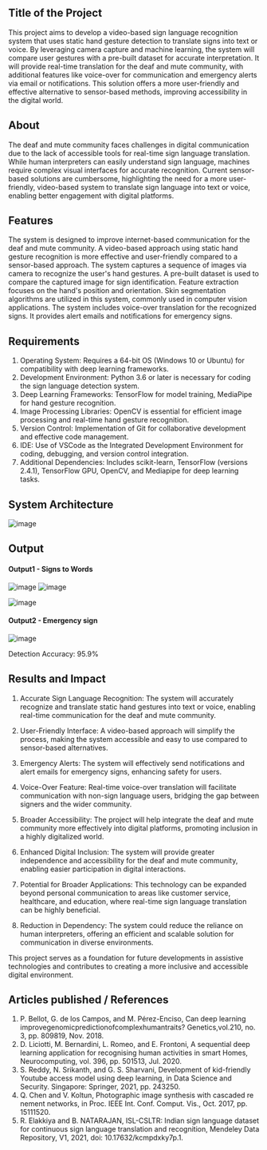 ## Title of the Project
This project aims to develop a video-based sign language recognition system that uses static hand gesture detection to translate signs into text or voice. By leveraging camera capture and machine learning, the system will compare user gestures with a pre-built dataset for accurate interpretation. It will provide real-time translation for the deaf and mute community, with additional features like voice-over for communication and emergency alerts via email or notifications. This solution offers a more user-friendly and effective alternative to sensor-based methods, improving accessibility in the digital world.

## About
The deaf and mute community faces challenges in digital communication due to the lack of accessible tools for real-time sign language translation. While human interpreters can easily understand sign language, machines require complex visual interfaces for accurate recognition. Current sensor-based solutions are cumbersome, highlighting the need for a more user-friendly, video-based system to translate sign language into text or voice, enabling better engagement with digital platforms.

## Features
The system is designed to improve internet-based communication for the deaf and mute community.
A video-based approach using static hand gesture recognition is more effective and user-friendly compared to a sensor-based approach.
The system captures a sequence of images via camera to recognize the user's hand gestures.
A pre-built dataset is used to compare the captured image for sign identification.
Feature extraction focuses on the hand's position and orientation.
Skin segmentation algorithms are utilized in this system, commonly used in computer vision applications.
The system includes voice-over translation for the recognized signs.
It provides alert emails and notifications for emergency signs.

## Requirements
1. Operating System: Requires a 64-bit OS (Windows 10 or Ubuntu) for compatibility with deep learning frameworks.
2. Development Environment: Python 3.6 or later is necessary for coding the sign language detection system.
3. Deep Learning Frameworks: TensorFlow for model training, MediaPipe for hand gesture recognition.
4. Image Processing Libraries: OpenCV is essential for efficient image processing and real-time hand gesture recognition.
5. Version Control: Implementation of Git for collaborative development and effective code management.
6. IDE: Use of VSCode as the Integrated Development Environment for coding, debugging, and version control integration.
7. Additional Dependencies: Includes scikit-learn, TensorFlow (versions 2.4.1), TensorFlow GPU, OpenCV, and Mediapipe for deep learning tasks.
## System Architecture


![image](https://github.com/user-attachments/assets/fc4177d1-2970-4642-911f-a7e328ddb2c6)



## Output


#### Output1 - Signs to Words
![image](https://github.com/user-attachments/assets/6d3ccb03-228e-44c1-8a80-ecd56b6f8150)
![image](https://github.com/user-attachments/assets/4b627de0-0d95-4744-bd16-0062d0d39097)

![image](https://github.com/user-attachments/assets/9381a53b-4e07-44c6-ba46-05b5d9b8cf24)

#### Output2 - Emergency sign
![image](https://github.com/user-attachments/assets/0e8e59e3-9573-4819-9c85-8639b1e8e4d9)

Detection Accuracy: 95.9%



## Results and Impact
1. Accurate Sign Language Recognition:
The system will accurately recognize and translate static hand gestures into text or voice, enabling real-time communication for the deaf and mute community.

2. User-Friendly Interface:
A video-based approach will simplify the process, making the system accessible and easy to use compared to sensor-based alternatives.

3. Emergency Alerts:
The system will effectively send notifications and alert emails for emergency signs, enhancing safety for users.

4. Voice-Over Feature:
Real-time voice-over translation will facilitate communication with non-sign language users, bridging the gap between signers and the wider community.

5. Broader Accessibility:
The project will help integrate the deaf and mute community more effectively into digital platforms, promoting inclusion in a highly digitalized world.

6. Enhanced Digital Inclusion:
The system will provide greater independence and accessibility for the deaf and mute community, enabling easier participation in digital interactions.

7. Potential for Broader Applications:
This technology can be expanded beyond personal communication to areas like customer service, healthcare, and education, where real-time sign language translation can be highly beneficial.

8. Reduction in Dependency:
The system could reduce the reliance on human interpreters, offering an efficient and scalable solution for communication in diverse environments.

This project serves as a foundation for future developments in assistive technologies and contributes to creating a more inclusive and accessible digital environment.

## Articles published / References
1. P. Bellot, G. de los Campos, and M. Pérez-Enciso, Can deep learning improvegenomicpredictionofcomplexhumantraits? Genetics,vol.210, no. 3, pp. 809819, Nov. 2018.
2. D. Liciotti, M. Bernardini, L. Romeo, and E. Frontoni, A sequential deep learning application for recognising human activities in smart Homes, Neurocomputing, vol. 396, pp. 501513, Jul. 2020.
3. S. Reddy, N. Srikanth, and G. S. Sharvani, Development of kid-friendly Youtube access model using deep learning, in Data Science and Security. Singapore: Springer, 2021, pp. 243250.
4. Q. Chen and V. Koltun, Photographic image synthesis with cascaded re nement networks, in Proc. IEEE Int. Conf. Comput. Vis., Oct. 2017, pp. 15111520.
5. R. Elakkiya and B. NATARAJAN, ISL-CSLTR: Indian sign language dataset for continuous sign language translation and recognition, Mendeley Data Repository, V1, 2021, doi: 10.17632/kcmpdxky7p.1.





